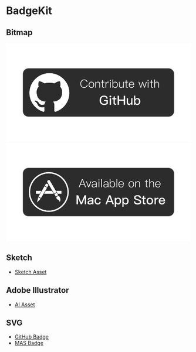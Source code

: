 # BadgeKit

## Bitmap

[![github-badge-bitmap](/bitmap/github-badge/github-badge@1x.png)](/bitmap/github-badge)
[![mas-badge-bitmap](/bitmap/mas-badge/mas-badge@1x.png)](/bitmap/mas-badge)

## Sketch

* [Sketch Asset](/sketch/badge-kit.sketch)

## Adobe Illustrator

* [AI Asset](/ai/badge-kit.ai)

## SVG

* [GitHub Badge](/svg/github-badge.svg)
* [MAS Badge](/svg/mas-badge.svg)
